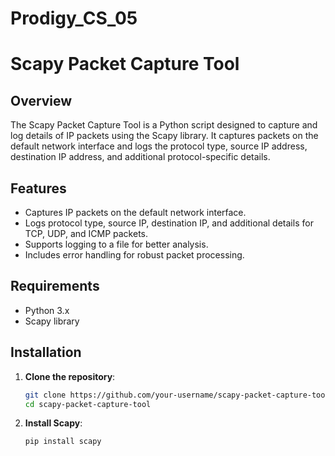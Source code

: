 # Prodigy_CS_05

# Scapy Packet Capture Tool

## Overview

The Scapy Packet Capture Tool is a Python script designed to capture and log details of IP packets using the Scapy library. It captures packets on the default network interface and logs the protocol type, source IP address, destination IP address, and additional protocol-specific details.

## Features

- Captures IP packets on the default network interface.
- Logs protocol type, source IP, destination IP, and additional details for TCP, UDP, and ICMP packets.
- Supports logging to a file for better analysis.
- Includes error handling for robust packet processing.

## Requirements

- Python 3.x
- Scapy library

## Installation

1. **Clone the repository**:
   ```sh
   git clone https://github.com/your-username/scapy-packet-capture-tool.git
   cd scapy-packet-capture-tool

2. **Install Scapy**:
    ```sh
    pip install scapy

